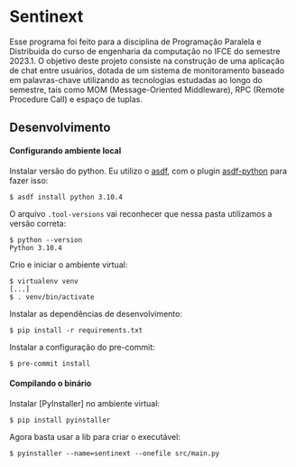 # Sentinext

Esse programa foi feito para a disciplina de Programação Paralela e Distribuida do curso de engenharia da computação no
IFCE do semestre 2023.1. O objetivo deste projeto consiste na construção de uma aplicação de chat entre
usuários, dotada de um sistema de monitoramento baseado em palavras-chave utilizando as tecnologias estudadas ao longo
do semestre, tais como MOM (Message-Oriented Middleware), RPC (Remote Procedure Call) e espaço de tuplas.

## Desenvolvimento

#### Configurando ambiente local

Instalar versão do python. Eu utilizo o [asdf](https://asdf-vm.com/), com o plugin
[asdf-python](https://github.com/asdf-community/asdf-python) para fazer isso:

```
$ asdf install python 3.10.4
```

O arquivo `.tool-versions` vai reconhecer que nessa pasta utilizamos a versão correta:

```
$ python --version
Python 3.10.4
```

Crio e iniciar o ambiente virtual:

```
$ virtualenv venv
[...]
$ . venv/bin/activate
```

Instalar as dependências de desenvolvimento:

```
$ pip install -r requirements.txt
```

Instalar a configuração do pre-commit:

```
$ pre-commit install
```

#### Compilando o binário

Instalar [PyInstaller] no ambiente virtual:

```
$ pip install pyinstaller
```

Agora basta usar a lib para criar o executável:

```
$ pyinstaller --name=sentinext --onefile src/main.py
```
